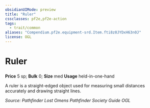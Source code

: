 ```yaml
---
obsidianUIMode: preview
title: "Ruler"
cssclasses: pf2e,pf2e-action
tags:
  - trait/common
aliases: "Compendium.pf2e.equipment-srd.Item.fti8z0JYDxH63n0J"
license: OGL
---
```

# Ruler

### 


**Price** 5 sp; 
**Bulk** 0; **Size** med
**Usage** held-in-one-hand

A ruler is a straight-edged object used for measuring small distances accurately and drawing straight lines.

*Source: Pathfinder Lost Omens Pathfinder Society Guide*
*OGL*
